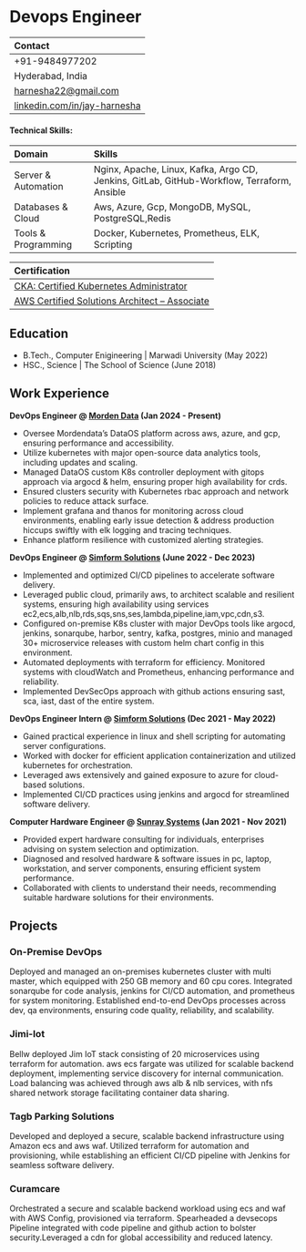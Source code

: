 # Devops Engineer

| Contact |
|:--------|
| +91-9484977202 |
| Hyderabad, India |
| harnesha22@gmail.com | 
| [linkedin.com/in/jay-harnesha](https://www.linkedin.com/in/jay-harnesha) |

#### Technical Skills:

| Domain | Skills |
|:--------|:--------|
| Server & Automation | Nginx, Apache, Linux, Kafka, Argo CD, Jenkins, GitLab, GitHub-Workflow, Terraform, Ansible |
| Databases & Cloud | Aws, Azure, Gcp, MongoDB, MySQL, PostgreSQL,Redis |
| Tools & Programming | Docker, Kubernetes, Prometheus, ELK, Scripting |

| Certification |
|:--------|
| [CKA: Certified Kubernetes Administrator](https://www.credly.com/badges/34cc07ba-975f-4451-a81d-bd2efa0ba603/public_url) |
| [AWS Certified Solutions Architect – Associate](https://www.credly.com/badges/bc4024ce-a0f5-4665-b22a-8dc9d234a2fa/public_url) |


## Education
- B.Tech., Computer Enigineering | Marwadi University (May 2022)								       		
- HSC., Science	| The School of Science (June 2018)	 			        		

## Work Experience
**DevOps Engineer @ [Morden Data](https://themoderndatacompany.com) (Jan 2024 - Present)**
- Oversee Mordendata’s DataOS platform across aws, azure, and gcp, ensuring performance and accessibility.
- Utilize kubernetes with major open-source data analytics tools, including updates and scaling.
- Managed DataOS custom K8s controller deployment with gitops approach via argocd & helm, ensuring proper high availability for crds.
- Ensured clusters security with Kubernetes rbac approach and network policies to reduce attack surface.
- Implement grafana and thanos for monitoring across cloud environments, enabling early issue detection & address production hiccups swiftly with elk logging and tracing techniques.
- Enhance platform resilience with customized alerting strategies.

**DevOps Engineer @ [Simform Solutions](https://www.simform.com) (June 2022 - Dec 2023)**
- Implemented and optimized CI/CD pipelines to accelerate software delivery.
- Leveraged public cloud, primarily aws, to architect scalable and resilient systems, ensuring high availability using services ec2,ecs,alb,nlb,rds,sqs,sns,ses,lambda,pipeline,iam,vpc,cdn,s3.
- Configured on-premise K8s cluster with major DevOps tools like argocd, jenkins, sonarqube, harbor, sentry, kafka, postgres, minio and managed 30+ microservice releases with custom helm chart config in this environment.
- Automated deployments with terraform for efficiency. Monitored systems with cloudWatch and Prometheus, enhancing performance and reliability.
- Implemented DevSecOps approach with github actions ensuring sast, sca, iast, dast of the entire system.

**DevOps Engineer Intern @ [Simform Solutions](https://www.simform.com) (Dec 2021 - May 2022)**
- Gained practical experience in linux and shell scripting for automating server configurations.
- Worked with docker for efficient application containerization and utilized kubernetes for orchestration.
- Leveraged aws extensively and gained exposure to azure for cloud-based solutions.
- Implemented CI/CD practices using jenkins and argocd for streamlined software delivery.

**Computer Hardware Engineer @ [Sunray Systems](https://www.sunraysystems.in) (Jan 2021 - Nov 2021)**
- Provided expert hardware consulting for individuals, enterprises advising on system selection and optimization.
- Diagnosed and resolved hardware & software issues in pc, laptop, workstation, and server components, ensuring efficient system performance.
- Collaborated with clients to understand their needs, recommending suitable hardware solutions for their environments.

## Projects
### On-Premise DevOps
Deployed and managed an on-premises kubernetes cluster with multi master, which equipped with 250 GB memory and 60 cpu cores. Integrated sonarqube for code analysis, jenkins for CI/CD automation, and
prometheus for system monitoring. Established end-to-end DevOps processes across dev, qa environments, ensuring code quality, reliability, and scalability.

### Jimi-Iot
Bellw deployed Jim IoT stack consisting of 20 microservices using terraform for automation. aws ecs fargate was utilized for scalable backend deployment, implementing service discovery for internal communication. Load balancing was achieved through aws alb & nlb services, with nfs shared network storage facilitating container data sharing.

### Tagb Parking Solutions
Developed and deployed a secure, scalable backend infrastructure using Amazon ecs and aws waf. Utilized terraform for automation and provisioning, while establishing an efficient CI/CD pipeline with Jenkins for seamless software delivery.

### Curamcare
Orchestrated a secure and scalable backend workload using ecs and waf with AWS Config, provisioned via terraform. Spearheaded a devsecops Pipeline integrated with code pipeline and github action to bolster security.Leveraged a cdn for global accessibility and reduced latency.
